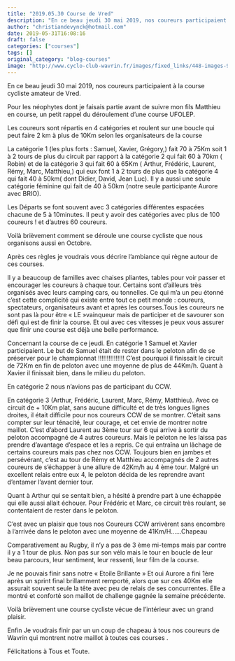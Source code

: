 ```yaml
---
title: "2019.05.30 Course de Vred"
description: "En ce beau jeudi 30 mai 2019, nos coureurs participaient à la course cycliste amateur de Vred. "
author: "christiandevynck@hotmail.com"
date: 2019-05-31T16:08:16
draft: false
categories: ["courses"]
tags: []
original_category: "blog-courses"
image: "http://www.cyclo-club-wavrin.fr/images/fixed_links/448-images-9687b50d-w625-h883-no.jpg"
---
```


En ce beau jeudi 30 mai 2019, nos coureurs participaient à la course cycliste amateur de Vred.&nbsp;

<!--more-->

Pour les néophytes dont je faisais partie avant de suivre mon fils Matthieu en course, un petit rappel du déroulement d’une course UFOLEP.

Les coureurs sont répartis en 4 catégories et roulent sur une boucle qui peut faire 2 km à plus de 10Km selon les organisateurs de la course

La catégorie 1 (les plus forts&nbsp;: Samuel, Xavier, Grégory,) fait 70 à 75Km soit 1 à 2 tours de plus du circuit par rapport à la catégorie 2 qui fait 60 à 70km ( Robin) et de la catégorie 3 qui fait 60 à 65Km ( Arthur, Frédéric, Laurent, Rémy, Marc, Matthieu,) qui eux font 1 à 2 tours de plus que la catégorie 4 qui fait 40 à 50km( dont Didier, David, Jean Luc). Il y a aussi une seule catégorie féminine qui fait de 40 à 50km (notre seule participante Aurore avec BRIO).

Les Départs se font souvent avec 3 catégories différentes espacées chacune de 5 à 10minutes. Il peut y avoir des catégories avec plus de 100 coureurs&nbsp;! et d’autres 60 coureurs.

Voilà brièvement comment se déroule une course cycliste que nous organisons aussi en Octobre.

Après ces règles je voudrais vous décrire l’ambiance qui règne autour de ces courses.

Il y a beaucoup de familles avec chaises pliantes, tables pour voir passer et encourager les coureurs à chaque tour. Certains sont d’ailleurs très organisés avec leurs camping cars, ou tonnelles. Ce qui m’a un peu étonné c’est cette complicité qui existe entre tout ce petit monde&nbsp;: coureurs, spectateurs, organisateurs avant et après les courses.Tous les coureurs ne sont pas là pour être «&nbsp;LE&nbsp;»vainqueur mais de participer et de savourer son défi qui est de finir la course. Et oui avec ces vitesses je peux vous assurer que finir une course est déjà une belle performance.

Concernant la course de ce jeudi.&nbsp;En catégorie 1 Samuel et Xavier participaient.&nbsp;Le but de Samuel était de rester dans le peloton afin de se préserver pour le championnat&nbsp;!!!!!!!!!!!!!!! C’est pourquoi il finissait le circuit de 72Km en fin de peloton avec une moyenne de plus de 44Km/h. Quant à Xavier il finissait bien, dans le milieu du peloton.&nbsp;

En catégorie 2 nous n’avions pas de participant du CCW.

En catégorie 3 (Arthur, Frédéric, Laurent, Marc, Rémy, Matthieu). Avec ce circuit de + 10Km plat, sans aucune difficulté et de très longues lignes droites, il était difficile pour nos coureurs CCW de se montrer. C’était sans compter sur leur ténacité, leur courage, et cet envie de montrer notre maillot. C’est d’abord Laurent au 3ème tour sur 6 qui arrive à sortir du peloton accompagné de 4 autres coureurs. Mais le peloton ne les laissa pas prendre d’avantage d’espace et les a repris. Ce qui entraîna un lâchage de certains coureurs mais pas chez nos CCW.&nbsp;Toujours bien en jambes et persévérant, c’est au tour de Rémy et Matthieu accompagnés de 2 autres coureurs de s’échapper à une allure de 42Km/h au 4 ème tour. Malgré un excellent relais entre eux 4, le peloton décida de les reprendre avant d’entamer l’avant dernier tour.

Quant à Arthur qui se sentait bien, a hésité à prendre part à une échappée qui elle aussi allait échouer. Pour Frédéric et Marc, ce circuit très roulant, se contentaient de rester dans le peloton.

C’est avec un plaisir que tous nos Coureurs CCW arrivèrent sans encombre à l’arrivée dans le peloton avec une moyenne de 41Km/H……Chapeau

Comparativement au Rugby, il n’y a pas de 3 ème mi-temps mais par contre il y a 1 tour de plus. Non pas sur son vélo mais le tour en boucle de leur beau parcours, leur sentiment, leur ressenti, leur film de la course.

Je ne pouvais finir sans notre «&nbsp;Etoile Brillante&nbsp;» Et oui Aurore a fini 1ère après un sprint final brillamment remporté, alors que sur ces 40Km elle assurait souvent seule la tête avec peu de relais de ses concurrentes. Elle a montré et conforté son maillot de challenge gagnée la semaine précédente.

Voilà brièvement une course cycliste vécue de l’intérieur avec un grand plaisir.

Enfin Je voudrais finir par un un coup de chapeau à tous nos coureurs de Wavrin qui montrent notre maillot à toutes ces courses .

Félicitations à Tous et Toute.